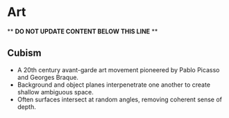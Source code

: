 Art
===

** **DO NOT UPDATE CONTENT BELOW THIS LINE** **

Cubism
------

* A 20th century avant-garde art movement pioneered by Pablo Picasso and Georges Braque.
* Background and object planes interpenetrate one another to create shallow ambiguous space.
* Often surfaces intersect at random angles, removing coherent sense of depth.

